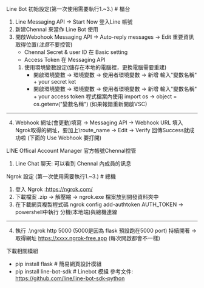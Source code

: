 Line Bot 初始設定(第一次使用需要執行1.~3.) # 櫃台
1. Line Messaging API -> Start Now 登入Line 帳號
2. 新建Chennal 來當作 Line Bot 使用
3. 開啟Webohook  Messaging API -> Auto-reply messages -> Edit 
重要資訊取得位置(*注意*不要控管)
   * Chennal Secret & user ID 在 Basic setting
   * Access Token 在 Messaging API
   1. 使用環境變數設定(儲存在本地的電腦裡，更換電腦需要重建)
       * 開啟環境變數 -> 環境變數 -> 使用者環境變數 -> 新增 輸入"變數名稱" + your secret ket
       * 開啟環境變數 -> 環境變數 -> 使用者環境變數 -> 新增 輸入"變數名稱" + your access token
        程式檔案內使用 import os -> object = os.getenv("變數名稱")
        (如果報錯重新開啟VSC)
------------------------------------------------------------------------------------------
4. Webhook 網址(會更動)填寫 -> Messaging API 
   -> Webhook URL 填入 Ngrok取得的網址，要加上\route_name
   -> Edit -> Verify 回傳Success就成功啦 (下面的 Use Webhook 要打開)


LINE Offical Account Manager 官方帳號Chennal控管
1. Line Chat 聊天: 可以看到 Chennal 內成員的訊息

Ngrok 設定 (第一次使用需要執行1.~3.) # 總機
1. 登入 Ngrok :https://ngrok.com/
2. 下載檔案 .zip -> 解壓縮 -> ngrok.exe 檔案放到開發資料夾中
3. 在下載網頁複製程式碼 ngrok config add-authtoken AUTH_TOKEN -> powershell中執行 分機(本地端)與總機連線
------------------------------------------------------------------------------------------
4. 執行 .\ngrok http 5000 (5000是因為 flask 預設跑在5000 port) 持續開著
   -> 取得網址 https://xxxx.ngrok-free.app (每次開啟都會不一樣) 
   
下載相關模組
* pip install flask  # 簡易網頁設計模組
* pip install line-bot-sdk # Linebot 模組
參考文件: https://github.com/line/line-bot-sdk-python
